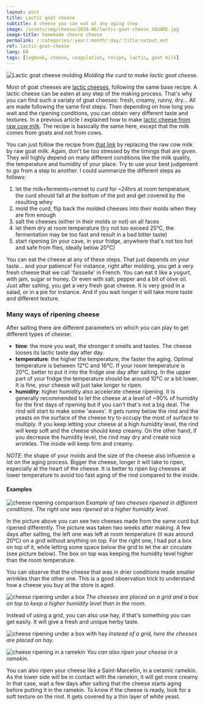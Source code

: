 ```yaml
---
layout: post
title: Lactic goat cheese
subtitle: A cheese you can eat at any aging step
image: /assets/img/cheese/2020-06/lactic-goat-cheese_SQUARE.jpg
image-title: homemade chevre cheese
permalink: /:categories/:year/:month/:day/:title:output_ext
ref: lactic-goat-cheese
lang: EN
tags: [logbook, cheese, coagulation, recipe, lactic, goat milk]
---
```


![Lactic goat cheese molding]({{site.baseurl}}/assets/img/cheese/2020-06/lactic-goat-cheese-molding.jpg)
*Molding the curd to make lactic goat cheese.*

<!--excerpt.start-->
Most of goat cheeses are [lactic cheeses]({{site.baseurl}}/2019/05/01/milk-coagulation.html), following the same base recipe.
A lactic cheese can be eaten at any step of the making process. That's why you can find such a variaty of goat cheeses: fresh, creamy, runny, dry... 
All are made following the same first steps. Then depending on how long you wait and the ripening conditions, you can obtain very different taste and textures.
In a previous article I explained how to make [lactic cheese from raw cow milk]({{site.baseurl}}/2019/08/18/lactic-cheeses_stMarcellin.html). The recipe is basically the same here, except that the milk comes from goats and not from cows.
<!--excerpt.end-->

You can just follow the recipe from [that link]({{site.baseurl}}/2019/08/18/lactic-cheeses_stMarcellin.html) by replacing the raw cow milk by raw goat milk.
Again, don't be too stressed by the timings that are given. They will highly depend on many different conditions like the milk quality, the temperature and humidity of your place. Try to use your best judgement to go from a step to another. I could summarize the different steps as follows:
1. let the milk+ferments+rennet to curd for ~24hrs at room temperature, the curd should fall at the bottom of the pot and get covered by the resulting whey
2. mold the curd, flip back the molded cheeses into their molds when they are firm enough
3. salt the cheeses (either in their molds or not) on all faces
4. let them dry at room temperature (try not too exceed 25°C, the fermentation may be too fast and result in a bad bitter taste)
5. start ripening (in your cave, in your fridge, anywhere that's not too hot and safe from flies, ideally below 20°C)

You can eat the cheese at any of these steps. That just depends on your taste... and your patience!
For instance, right after molding, you get a very fresh cheese that we call 'faisselle' in French. You can eat it like a yogurt, with jam, sugar or honey. 
Or even with salt, pepper and a bit of olive oil.
Just after salting, you get a very fresh goat cheese. It is very good in a salad, or in a pie for instance.
And if you wait longer it will take more taste and different texture.

### Many ways of ripening cheese

After salting there are different parameters on which you can play to get different types of cheese:
- **time**: the more you wait, the stronger it smells and tastes. The cheese looses its lactic taste day after day.
- **temperature**: the higher the temperature, the faster the aging. Optimal temperature is between 12°C and 16°C. If your room temperature is 20°C, better to put it into the fridge one day after salting. In the upper part of your fridge the temperature should be around 10°C or a bit lower. It is fine, your cheese will just take longer to ripen.
- **humidity**: higher humidity also accelerate cheese ripening. It is generally recommended to let the cheese at a level of ~90% of humidity for the first days of ripening but if you can't that's not a big deal. The rind will start to make some 'waves'. It gets runny below the rind and the yeasts on the surface of the cheese try to occupy the most of surface to multiply. If you keep letting your cheese at a high humidity level, the rind will keep soft and the cheese should keep creamy. On the other hand, if you decrease the humidity level, the rind may dry and create nice wrinkles. The inside will keep firm and creamy.

*NOTE*: the shape of your molds and the size of the cheese also influence a lot on the aging process. Bigger the cheese, longer it will take to ripen, especially at the heart of the cheese. It is better to ripen big cheeses at lower temperature to avoid too fast aging of the rind compared to the inside.

#### Examples

![cheese ripening comparison]({{site.baseurl}}/assets/img/cheese/2020-06/lactic-goat-cheese-comparison-ripening.jpg)
*Example of two cheeses ripened in different conditions. The right one was ripened at a higher humidity level.*

In the picture above you can see two cheeses made from the same curd but ripened differently. The picture was taken two weeks after making.
A few days after salting, the left one was left at room temperature (it was around 20°C) on a grid without anything on top. For the right one, I had put 
a box on top of it, while letting some space below the grid to let the air circulate (see picture below). 
The box on top was keeping the humidity level higher than the room temperature.

You can observe that the cheese that was in drier conditions made smaller wrinkles than the other one.
This is a good observation trick to understand how a cheese you buy at the store is aged.

![cheese ripening under a box]({{site.baseurl}}/assets/img/cheese/2020-06/goat-cheese-ripening-box.jpg)
*The cheeses are placed on a grid and a box on top to keep a higher humidity level than in the room.*

Instead of using a grid, you can also use hay, if that's something you can get easily.
It will give a fresh and unique herby taste.

![cheese ripening under a box with hay]({{site.baseurl}}/assets/img/cheese/2020-06/goat-cheese-ripening-with-hay.jpg)
*Instead of a grid, here the cheeses are placed on hay.*

![cheese ripening in a ramekin]({{site.baseurl}}/assets/img/cheese/2020-06/goat-cheese-in-ramekin.jpg)
*You can also ripen your cheese in a ramekin.*

You can also ripen your cheese like a Saint-Marcellin, in a ceramic ramekin. 
As the lower side will be in contact with the ramekin, it will get more creamy.
In that case, wait a few days after salting that the cheese starts aging before putting it in the ramekin.
To know if the cheese is ready, look for a soft texture on the rind. It gets covered by a thin layer of white yeast.


